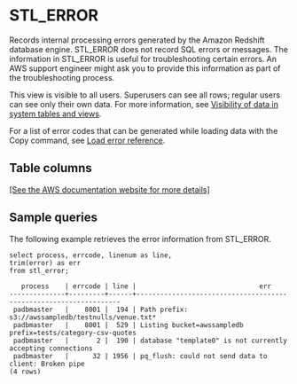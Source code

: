 # STL\_ERROR<a name="r_STL_ERROR"></a>

Records internal processing errors generated by the Amazon Redshift database engine\. STL\_ERROR does not record SQL errors or messages\. The information in STL\_ERROR is useful for troubleshooting certain errors\. An AWS support engineer might ask you to provide this information as part of the troubleshooting process\. 

This view is visible to all users\. Superusers can see all rows; regular users can see only their own data\. For more information, see [Visibility of data in system tables and views](c_visibility-of-data.md)\.

For a list of error codes that can be generated while loading data with the Copy command, see [Load error reference](r_Load_Error_Reference.md)\.

## Table columns<a name="r_STL_ERROR-table-columns"></a>

[\[See the AWS documentation website for more details\]](http://docs.aws.amazon.com/redshift/latest/dg/r_STL_ERROR.html)

## Sample queries<a name="r_STL_ERROR-sample-queries"></a>

The following example retrieves the error information from STL\_ERROR\. 

```
select process, errcode, linenum as line,
trim(error) as err
from stl_error;

   process    | errcode | line |                               err
--------------+---------+------+------------------------------------------------------------------
 padbmaster   |    8001 |  194 | Path prefix: s3://awssampledb/testnulls/venue.txt*
 padbmaster   |    8001 |  529 | Listing bucket=awssampledb prefix=tests/category-csv-quotes
 padbmaster   |       2 |  190 | database "template0" is not currently accepting connections
 padbmaster   |      32 | 1956 | pq_flush: could not send data to client: Broken pipe
(4 rows)
```